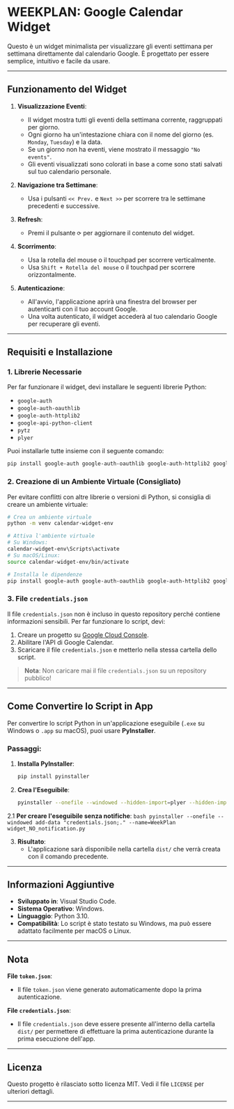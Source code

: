 # **WEEKPLAN: Google Calendar Widget**

Questo è un widget minimalista per visualizzare gli eventi settimana per settimana direttamente dal calendario Google. È progettato per essere semplice, intuitivo e facile da usare.

---

## **Funzionamento del Widget**

1. **Visualizzazione Eventi**:
   - Il widget mostra tutti gli eventi della settimana corrente, raggruppati per giorno.
   - Ogni giorno ha un'intestazione chiara con il nome del giorno (es. `Monday`, `Tuesday`) e la data.
   - Se un giorno non ha eventi, viene mostrato il messaggio `"No events"`.
   - Gli eventi visualizzati sono colorati in base a come sono stati salvati sul tuo calendario personale.

2. **Navigazione tra Settimane**:
   - Usa i pulsanti `<< Prev.` e `Next >>` per scorrere tra le settimane precedenti e successive.

3. **Refresh**:
   - Premi il pulsante `⟳` per aggiornare il contenuto del widget.

4. **Scorrimento**:
   - Usa la rotella del mouse o il touchpad per scorrere verticalmente.
   - Usa `Shift + Rotella del mouse` o il touchpad per scorrere orizzontalmente.

5. **Autenticazione**:
   - All'avvio, l'applicazione aprirà una finestra del browser per autenticarti con il tuo account Google.
   - Una volta autenticato, il widget accederà al tuo calendario Google per recuperare gli eventi.

---

## **Requisiti e Installazione**

### **1. Librerie Necessarie**
Per far funzionare il widget, devi installare le seguenti librerie Python:

- `google-auth`
- `google-auth-oauthlib`
- `google-auth-httplib2`
- `google-api-python-client`
- `pytz`
- `plyer`

Puoi installarle tutte insieme con il seguente comando:

```bash
pip install google-auth google-auth-oauthlib google-auth-httplib2 google-api-python-client pytz plyer
```

### **2. Creazione di un Ambiente Virtuale (Consigliato)**
Per evitare conflitti con altre librerie o versioni di Python, si consiglia di creare un ambiente virtuale:

```bash
# Crea un ambiente virtuale
python -m venv calendar-widget-env

# Attiva l'ambiente virtuale
# Su Windows:
calendar-widget-env\Scripts\activate
# Su macOS/Linux:
source calendar-widget-env/bin/activate

# Installa le dipendenze
pip install google-auth google-auth-oauthlib google-auth-httplib2 google-api-python-client pytz plyer
```

### **3. File `credentials.json`**
Il file `credentials.json` non è incluso in questo repository perché contiene informazioni sensibili. Per far funzionare lo script, devi:
1. Creare un progetto su [Google Cloud Console](https://console.cloud.google.com/).
2. Abilitare l'API di Google Calendar.
3. Scaricare il file `credentials.json` e metterlo nella stessa cartella dello script.

> **Nota**: Non caricare mai il file `credentials.json` su un repository pubblico!

---

## **Come Convertire lo Script in App**

Per convertire lo script Python in un'applicazione eseguibile (`.exe` su Windows o `.app` su macOS), puoi usare **PyInstaller**.

### **Passaggi:**

1. **Installa PyInstaller**:
   ```bash
   pip install pyinstaller
   ```

2. **Crea l'Eseguibile**:
     ```bash
     pyinstaller --onefile --windowed --hidden-import=plyer --hidden-import=plyer.platforms.win.notification --hidden-import=googleapiclient --hidden-import=google.oauth2 --add-data "credentials.json;." --name=WeekPlan widget.py
     ```
2.1 **Per creare l'eseguibile senza notifiche**:
      ```bash
      pyinstaller --onefile --windowed add-data "credentials.json;." --name=WeekPlan widget_NO_notification.py
      ```

3. **Risultato**:
   - L'applicazione sarà disponibile nella cartella `dist/` che verrà creata con il comando precedente.

---

## **Informazioni Aggiuntive**

- **Sviluppato in**: Visual Studio Code.
- **Sistema Operativo**: Windows.
- **Linguaggio**: Python 3.10.
- **Compatibilità**: Lo script è stato testato su Windows, ma può essere adattato facilmente per macOS o Linux.

---

## **Nota**

**File `token.json`**:
- Il file `token.json` viene generato automaticamente dopo la prima autenticazione.

**File `credentials.json`**:
- Il file `credentials.json` deve essere presente all'interno della cartella `dist/` per permettere di effettuare la prima autenticazione durante la prima esecuzione dell'app.

---

## **Licenza**

Questo progetto è rilasciato sotto licenza MIT. Vedi il file `LICENSE` per ulteriori dettagli.

---
